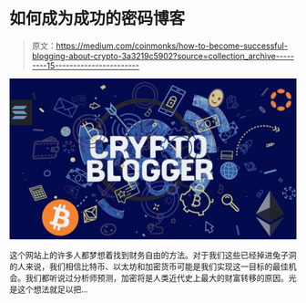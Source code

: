 # 如何成为成功的密码博客

> 原文：<https://medium.com/coinmonks/how-to-become-successful-blogging-about-crypto-3a3219c5902?source=collection_archive---------15----------------------->

![](img/959b8e4827256e5dc16770e71bad984f.png)

这个网站上的许多人都梦想着找到财务自由的方法。对于我们这些已经掉进兔子洞的人来说，我们相信比特币、以太坊和加密货币可能是我们实现这一目标的最佳机会。我们都听说过分析师预测，加密将是人类近代史上最大的财富转移的原因。光是这个想法就足以把…